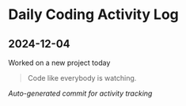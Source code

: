 # Daily Coding Activity Log

## 2024-12-04

Worked on a new project today

> Code like everybody is watching.

*Auto-generated commit for activity tracking*

